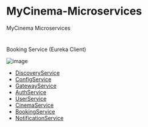 # MyCinema-Microservices
MyCinema Microservices
#
Booking Service (Eureka Client)

![image](https://user-images.githubusercontent.com/70531267/205470778-9f866fd3-b910-4ec1-a19f-7ab4a56bc4a7.png)

- [DiscoveryService](https://github.com/mfyasykur/DiscoveryService-MyCinemaMicroservices)
- [ConfigService](https://github.com/mfyasykur/ConfigService-MyCinemaMicroservices)
- [GatewayService](https://github.com/mfyasykur/GatewayService-MyCinemaMicroservices)
- [AuthService](https://github.com/mfyasykur/AuthService-MyCinemaMicroservices)
- [UserService](https://github.com/mfyasykur/UserService-MyCinemaMicroservices)
- [CinemaService](https://github.com/mfyasykur/CinemaService-MyCinemaMicroservices)
- [BookingService](https://github.com/mfyasykur/BookingService-MyCinemaMicroservices)
- [NotificationService](https://github.com/mfyasykur/NotificationService-MyCinemaMicroservices)
